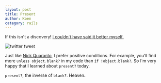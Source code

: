 ```yaml
---
layout: post
title: Present
author: Koen
category: rails
---
```

If this isn't a discovery! [I couldn't have said it better myself.](http://twitter.com/techpickles/status/3195759437)

![twitter tweet](http://farm4.static.flickr.com/3489/3821557926_966256248e.jpg)

Just like [Nick Quaranto](http://robots.thoughtbot.com/post/162185884/stupid-ruby-tricks), I prefer positive conditions. For example, you'll find more `unless object.blank?` in my code than `if !object.blank?`. So I'm very happy that I learned about `present?` today. 

`present?`, the inverse of `blank?`. Heaven.